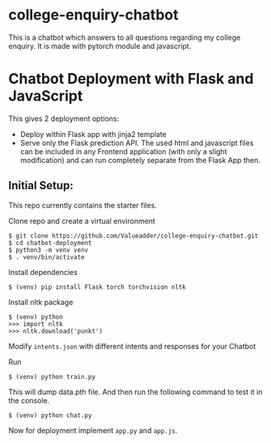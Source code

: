 # college-enquiry-chatbot
This is a chatbot which answers to all questions regarding my college enquiry. It is made with pytorch module and javascript.


# Chatbot Deployment with Flask and JavaScript

This gives 2 deployment options:
- Deploy within Flask app with jinja2 template
- Serve only the Flask prediction API. The used html and javascript files can be included in any Frontend application (with only a slight modification) and can run completely separate from the Flask App then.

## Initial Setup:
This repo currently contains the starter files.

Clone repo and create a virtual environment
```
$ git clone https://github.com/Valueadder/college-enquiry-chatbot.git
$ cd chatbot-deployment
$ python3 -m venv venv
$ . venv/bin/activate
```
Install dependencies
```
$ (venv) pip install Flask torch torchvision nltk
```
Install nltk package
```
$ (venv) python
>>> import nltk
>>> nltk.download('punkt')
```
Modify `intents.json` with different intents and responses for your Chatbot

Run
```
$ (venv) python train.py
```
This will dump data.pth file. And then run
the following command to test it in the console.
```
$ (venv) python chat.py
```

Now for deployment implement `app.py` and `app.js`.
